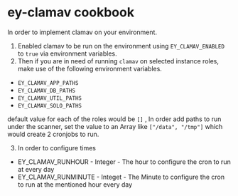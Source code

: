 # ey-clamav cookbook

In order to implement clamav on your environment. 

1. Enabled clamav to be run on the environment using `EY_CLAMAV_ENABLED` to `true` via environment variables.
2. Then if you are in need of running `clamav` on selected instance roles, make use of the following environment variables.

* `EY_CLAMAV_APP_PATHS` 
* `EY_CLAMAV_DB_PATHS`
* `EY_CLAMAV_UTIL_PATHS`
* `EY_CLAMAV_SOLO_PATHS`

default value for each of the roles would be `[]` , In order add paths to run under the scanner, set the value to an Array like `["/data", "/tmp"]` which would create 2 cronjobs to run.

3. In order to configure times

* EY_CLAMAV_RUNHOUR - Integer - The hour to configure the cron to run at every day
* EY_CLAMAV_RUNMINUTE - Integet - The Minute to configure the cron to run at the mentioned hour every day